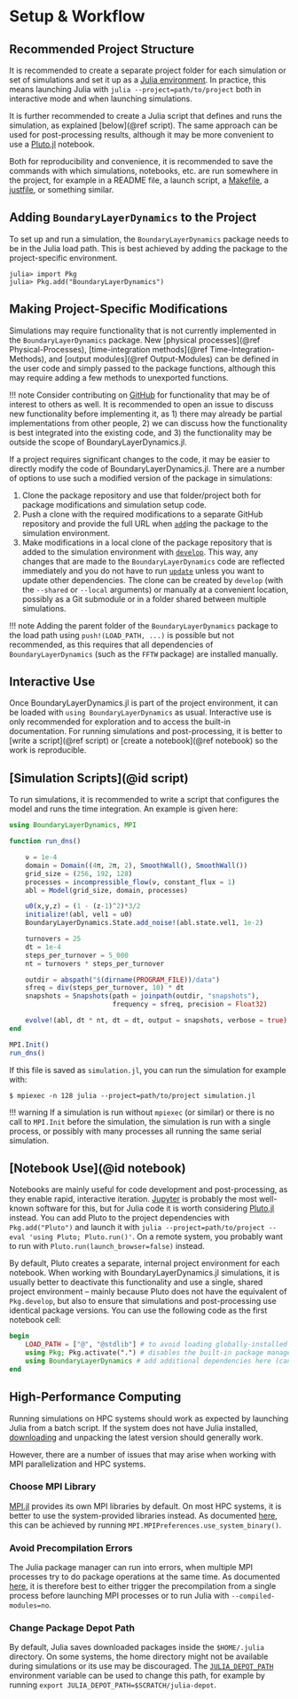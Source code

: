 # Setup & Workflow

## Recommended Project Structure

It is recommended to create a separate project folder for each simulation or set of simulations and set it up as a [Julia environment](https://pkgdocs.julialang.org/v1/environments/).
In practice, this means launching Julia with `julia --project=path/to/project` both in interactive mode and when launching simulations.

It is further recommended to create a Julia script that defines and runs the simulation, as explained [below](@ref script).
The same approach can be used for post-processing results, although it may be more convenient to use a [Pluto.jl](https://github.com/fonsp/Pluto.jl) notebook.

Both for reproducibility and convenience, it is recommended to save the commands with which simulations, notebooks, etc. are run somewhere in the project, for example in a README file, a launch script, a [Makefile](https://www.gnu.org/software/make/), a [justfile](https://just.systems/), or something similar.


## Adding `BoundaryLayerDynamics` to the Project

To set up and run a simulation, the `BoundaryLayerDynamics` package needs to be in the Julia load path.
This is best achieved by adding the package to the project-specific environment.

```juliarepl
julia> import Pkg
julia> Pkg.add("BoundaryLayerDynamics")
```

## Making Project-Specific Modifications

Simulations may require functionality that is not currently implemented in the `BoundaryLayerDynamics` package.
New [physical processes](@ref Physical-Processes), [time-integration methods](@ref Time-Integration-Methods), and [output modules](@ref Output-Modules) can be defined in the user code and simply passed to the package functions, although this may require adding a few methods to unexported functions.

!!! note
    Consider contributing on [GitHub](https://github.com/efpl-columbia/BoundaryLayerDynamics.jl) for functionality that may be of interest to others as well.
    It is recommended to open an issue to discuss new functionality before implementing it, as 1) there may already be partial implementations from other people, 2) we can discuss how the functionality is best integrated into the existing code, and 3) the functionality may be outside the scope of BoundaryLayerDynamics.jl.

If a project requires significant changes to the code, it may be easier to directly modify the code of BoundaryLayerDynamics.jl.
There are a number of options to use such a modified version of the package in simulations:

1. Clone the package repository and use that folder/project both for package modifications and simulation setup code.
1. Push a clone with the required modifications to a separate GitHub repository and provide the full URL when [`add`](https://pkgdocs.julialang.org/v1/repl/#repl-add)ing the package to the simulation environment.
1. Make modifications in a local clone of the package repository that is added to the simulation environment with [`develop`](https://pkgdocs.julialang.org/v1/repl/#repl-develop).
   This way, any changes that are made to the `BoundaryLayerDynamics` code are reflected immediately and you do not have to run [`update`](https://pkgdocs.julialang.org/v1/repl/#repl-update) unless you want to update other dependencies.
   The clone can be created by `develop` (with the `--shared` or `--local` arguments) or manually at a convenient location, possibly as a Git submodule or in a folder shared between multiple simulations.

!!! note
    Adding the parent folder of the `BoundaryLayerDynamics` package to the load path using
    `push!(LOAD_PATH, ...)` is possible but not recommended, as this requires
    that all dependencies of `BoundaryLayerDynamics` (such as the `FFTW` package) are installed
    manually.


## Interactive Use

Once BoundaryLayerDynamics.jl is part of the project environment, it can be loaded with `using BoundaryLayerDynamics` as usual.
Interactive use is only recommended for exploration and to access the built-in documentation.
For running simulations and post-processing, it is better to [write a script](@ref script) or [create a notebook](@ref notebook) so the work is reproducible.


## [Simulation Scripts](@id script)

To run simulations, it is recommended to write a script that configures the model and runs the time integration.
An example is given here:

```julia
using BoundaryLayerDynamics, MPI

function run_dns()

    ν = 1e-4
    domain = Domain((4π, 2π, 2), SmoothWall(), SmoothWall())
    grid_size = (256, 192, 128)
    processes = incompressible_flow(ν, constant_flux = 1)
    abl = Model(grid_size, domain, processes)

    u0(x,y,z) = (1 - (z-1)^2)*3/2
    initialize!(abl, vel1 = u0)
    BoundaryLayerDynamics.State.add_noise!(abl.state.vel1, 1e-2)

    turnovers = 25
    dt = 1e-4
    steps_per_turnover = 5_000
    nt = turnovers * steps_per_turnover

    outdir = abspath("$(dirname(PROGRAM_FILE))/data")
    sfreq = div(steps_per_turnover, 10) * dt
    snapshots = Snapshots(path = joinpath(outdir, "snapshots"),
                          frequency = sfreq, precision = Float32)

    evolve!(abl, dt * nt, dt = dt, output = snapshots, verbose = true)
end

MPI.Init()
run_dns()
```

If this file is saved as `simulation.jl`, you can run the simulation for example with:

```shell
$ mpiexec -n 128 julia --project=path/to/project simulation.jl
```

!!! warning
    If a simulation is run without `mpiexec` (or similar) or there is no call to `MPI.Init` before the simulation, the simulation is run with a single process, or possibly with many processes all running the same serial simulation.

## [Notebook Use](@id notebook)

Notebooks are mainly useful for code development and post-processing, as they enable rapid, interactive iteration.
[Jupyter](https://jupyter.org/) is probably the most well-known software for this, but for Julia code it is worth considering [Pluto.jl](https://github.com/fonsp/Pluto.jl) instead.
You can add Pluto to the project dependencies with `Pkg.add("Pluto")` and launch it with `julia --project=path/to/project --eval 'using Pluto; Pluto.run()'`.
On a remote system, you probably want to run with `Pluto.run(launch_browser=false)` instead.

By default, Pluto creates a separate, internal project environment for each notebook.
When working with BoundaryLayerDynamics.jl simulations, it is usually better to deactivate this functionality and use a single, shared project environment – mainly because Pluto does not have the equivalent of `Pkg.develop`, but also to ensure that simulations and post-processing use identical package versions.
You can use the following code as the first notebook cell:

```julia
begin
    LOAD_PATH = ["@", "@stdlib"] # to avoid loading globally-installed packages
    using Pkg; Pkg.activate(".") # disables the built-in package management
    using BoundaryLayerDynamics # add additional dependencies here (can also use `import`)
end
```


## High-Performance Computing

Running simulations on HPC systems should work as expected by launching Julia from a batch script.
If the system does not have Julia installed, [downloading](https://julialang.org/downloads/) and unpacking the latest version should generally work.

However, there are a number of issues that may arise when working with MPI parallelization and HPC systems.

### Choose MPI Library

[MPI.jl](https://github.com/JuliaParallel/MPI.jl) provides its own MPI libraries by default.
On most HPC systems, it is better to use the system-provided libraries instead.
As documented [here](https://juliaparallel.org/MPI.jl/stable/configuration/#Using-a-system-provided-MPI-backend), this can be achieved by running `MPI.MPIPreferences.use_system_binary()`.

### Avoid Precompilation Errors

The Julia package manager can run into errors, when multiple MPI processes try to do package operations at the same time.
As documented [here](https://juliaparallel.org/MPI.jl/stable/knownissues/#Julia-module-precompilation), it is therefore best to either trigger the precompilation from a single process before launching MPI processes or to run Julia with `--compiled-modules=no`.

### Change Package Depot Path

By default, Julia saves downloaded packages inside the `$HOME/.julia` directory.
On some systems, the home directory might not be available during simulations or its use may be discouraged.
The [`JULIA_DEPOT_PATH`](https://docs.julialang.org/en/v1/manual/environment-variables/#JULIA_DEPOT_PATH) environment variable can be used to change this path, for example by running `export JULIA_DEPOT_PATH=$SCRATCH/julia-depot`.
